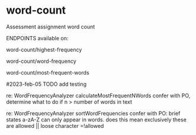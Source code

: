 # word-count
Assessment assignment word count

ENDPOINTS available on:

word-count/highest-frequency

word-count/word-frequency

word-count/most-frequent-words

#2023-feb-05 TODO 
add testing

re: WordFrequencyAnalyzer calculateMostFrequentNWords
confer with PO, determine what to do if n > number of words in text

re: WordFrequencyAnalyzer sortWordFrequencies
confer with PO: brief states a-zA-Z can only appear in words. does this mean exclusively these are allowed || loose character =!allowed
